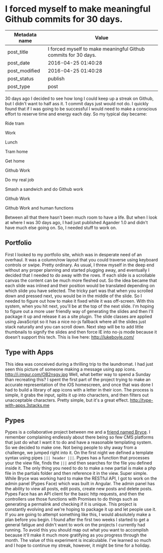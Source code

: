 
# I forced myself to make meaningful Github commits for 30 days.


| Metadata name | Value |
| --------- | ------ |
| post_title | I forced myself to make meaningful Github commits for 30 days. | 
| post_date | 2016-04-25 01:40:28 | 
| post_modified | 2016-04-25 01:40:28 | 
| post_status | publish | 
| post_type | post |

30 days ago I decided to see how long I could keep up a streak on Github, but I didn't want to half ass it. 1 commit days just would not do. I quickly found that if I was going to be successful I would need to make a conscious effort to reserve time and energy each day. So my typical day became:

Ride tram

Work

Lunch

Tram home

Get home

Github Work

Do my real job

Smash a sandwich and do Github work

Github Work

Github Work and human functions

Between all that there hasn't been much room to have a life. But when I look at where I was 30 days ago, I had just published Agander 1.0 and didn't have much else going on. So, I needed stuff to work on.

Portfolio
---------

First I looked to my portfolio site, which was in desperate need of an overhaul. It was a column/row layout that you could traverse using keyboard controls or swipe. Pretty ordinary. As usual, I threw myself in the deep end without any proper planning and started plugging away, and eventually I decided that I needed to do away with the rows. If each slide is a scrollable canvas the content can be much more fleshed out. So the idea became that each slide was inlined and their position would be translated depending on which slide you have selected. The tricky part was that when you scrolled down and pressed next, you would be in the middle of the slide. So I needed to figure out how to make it fixed while it was off-screen. With this system, when you hit next, you'll be at the top of the next slide. I'm hoping to figure out a more user friendly way of generating the slides and then I'll package it up and release it as a site plugin. The slide classes are applied using JavaScript so it has a nice no-js fallback where all the slides just stack naturally and you can scroll down. Next step will be to add little thumbnails to signify the slides and then force IE into no-js mode because it doesn't support this tech. This is live here: http://lukeboyle.com/

Type with Apps
--------------

This idea was conceived during a thrilling trip to the laundromat. I had just seen this picture of someone making a message using app icons. http://i.imgur.com/OB2nsgy.jpg Well, what better way to spend a Sunday than recreating this? I spent the first part of the project trying to make an accurate representation of the iOS homescreen, and once that was done I had to build a library of app icons with a letter in their icon. The process is simple, it grabs the input, splits it up into characters, and then filters out unacceptable characters. Pretty simple, but it's a great effect. http://type-with-apps.3stacks.me

Pypes
-----

Pypes is a collaborative project between me and a [friend named Bryce](http://www.brycehanscomb.com/). I remember complaining endlessly about there being so few CMS platforms that just do what I want it to do and have a reasonable templating system. So we decided to make one. Not being people to shy away from a challenge, we jumped right into it. On the first night we defined a template syntax using pipes `||| header |||`. Pypes has a function that processes your the view file, finds the `|||` and then searches for the file you defined inside it. The only thing you need to do to make a new partial is make a php file in the partials folder and then reference it in the view. Super simple. While Bryce was working hard to make the RESTful API, I got to work on the admin panel (Pypes Face) which was built in Angular. The admin panel has the ability to view all posts, edit posts, create new posts and delete posts. Pypes Face has an API client for the basic http requests, and then the controllers use those functions with Promises to do things such as generating a permalink and checking if it is unique. This project is constantly evolving and we're hoping to package it up and let people use it. If you are going to attempt something like this, I would absolutely make a plan before you begin. I found after the first two weeks I started to get a general fatigue and didn't want to work on the projects I currently had running. To avoid this you should map out what you want to accomplish because it'll make it much more gratifying as you progress through the month. The value of this experiment is incalculable. I've learned so much and I hope to continue my streak, however, it might be time for a holiday.
        